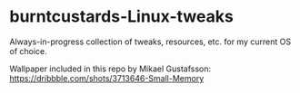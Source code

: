# burntcustards-Linux-tweaks
Always-in-progress collection of tweaks, resources, etc. for my current OS of choice.


Wallpaper included in this repo by Mikael Gustafsson: https://dribbble.com/shots/3713646-Small-Memory
